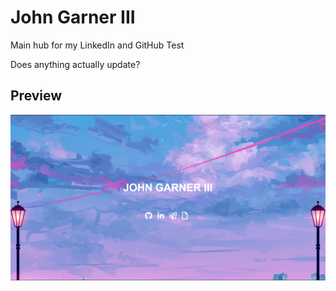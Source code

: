 # John Garner III
Main hub for my LinkedIn and GitHub
Test

Does anything actually update?
## Preview
![](/preview/preview.PNG)
